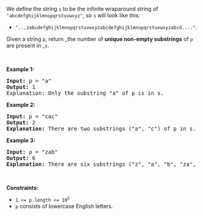 We define the string `` s `` to be the infinite wraparound string of `` "abcdefghijklmnopqrstuvwxyz" ``, so `` s `` will look like this:

*   `` "...zabcdefghijklmnopqrstuvwxyzabcdefghijklmnopqrstuvwxyzabcd...." ``.

Given a string `` p ``, return _the number of __unique non-empty substrings__ of _`` p ``_ are present in _`` s ``.

&nbsp;

__Example 1:__

<pre>
<strong>Input:</strong> p = "a"
<strong>Output:</strong> 1
Explanation: Only the substring "a" of p is in s.
</pre>

__Example 2:__

<pre>
<strong>Input:</strong> p = "cac"
<strong>Output:</strong> 2
<strong>Explanation:</strong> There are two substrings ("a", "c") of p in s.
</pre>

__Example 3:__

<pre>
<strong>Input:</strong> p = "zab"
<strong>Output:</strong> 6
<strong>Explanation:</strong> There are six substrings ("z", "a", "b", "za", "ab", and "zab") of p in s.
</pre>

&nbsp;

__Constraints:__

*   <code>1 &lt;= p.length &lt;= 10<sup>5</sup></code>
*   `` p `` consists of lowercase English letters.